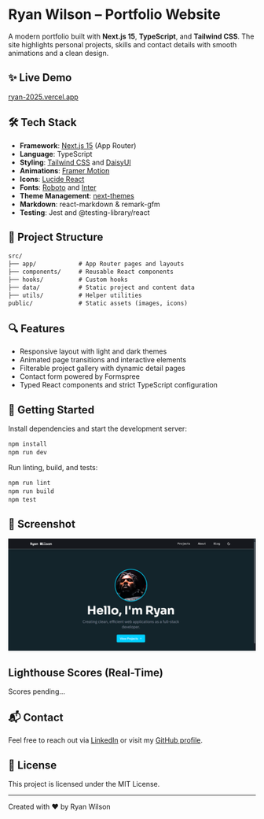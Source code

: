 # Ryan Wilson – Portfolio Website

A modern portfolio built with **Next.js 15**, **TypeScript**, and **Tailwind CSS**. The site highlights personal projects, skills and contact details with smooth animations and a clean design.

## ✨ Live Demo

[ryan-2025.vercel.app](https://ryan-2025.vercel.app)


## 🛠️ Tech Stack

- **Framework**: [Next.js 15](https://nextjs.org/) (App Router)
- **Language**: TypeScript
- **Styling**: [Tailwind CSS](https://tailwindcss.com/) and [DaisyUI](https://daisyui.com/)
- **Animations**: [Framer Motion](https://www.framer.com/motion/)
- **Icons**: [Lucide React](https://lucide.dev/)
- **Fonts**: [Roboto](https://fonts.google.com/specimen/Roboto) and [Inter](https://fonts.google.com/specimen/Inter)
- **Theme Management**: [next-themes](https://github.com/pacocoursey/next-themes)
- **Markdown**: react-markdown & remark-gfm
- **Testing**: Jest and @testing-library/react

## 📁 Project Structure

```text
src/
├── app/            # App Router pages and layouts
├── components/     # Reusable React components
├── hooks/          # Custom hooks
├── data/           # Static project and content data
├── utils/          # Helper utilities
public/             # Static assets (images, icons)
```

## 🔍 Features

- Responsive layout with light and dark themes
- Animated page transitions and interactive elements
- Filterable project gallery with dynamic detail pages
- Contact form powered by Formspree
- Typed React components and strict TypeScript configuration

## 🚀 Getting Started

Install dependencies and start the development server:

```bash
npm install
npm run dev
```

Run linting, build, and tests:

```bash
npm run lint
npm run build
npm test
```

## 📸 Screenshot

![Homepage screenshot](public/portfolioDark.png)

## Lighthouse Scores (Real-Time)
<!-- LH_START -->
Scores pending...
<!-- LH_END -->

## 📬 Contact

Feel free to reach out via [LinkedIn](https://www.linkedin.com/in/ryan-e-wilson/) or visit my [GitHub profile](https://github.com/RW2023).

## 📄 License

This project is licensed under the MIT License.

---
Created with ❤️ by Ryan Wilson
